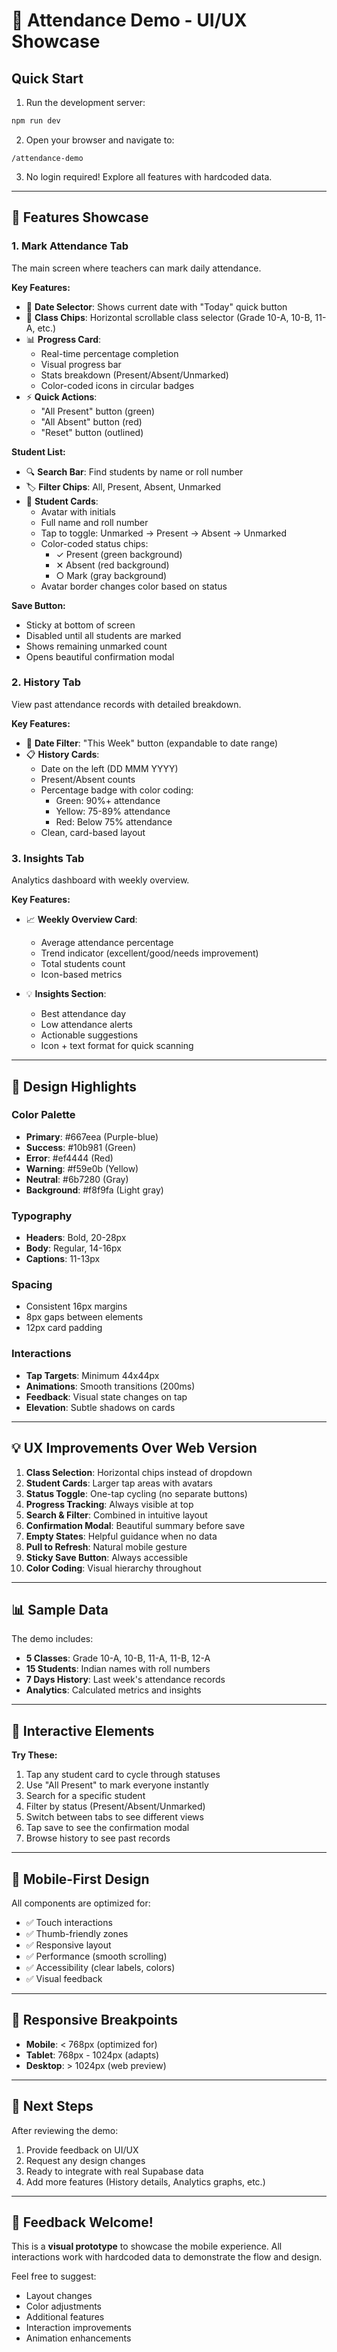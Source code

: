 # 🎨 Attendance Demo - UI/UX Showcase

## Quick Start

1. Run the development server:
```bash
npm run dev
```

2. Open your browser and navigate to:
```
/attendance-demo
```

3. No login required! Explore all features with hardcoded data.

---

## 📱 Features Showcase

### 1. **Mark Attendance Tab**
The main screen where teachers can mark daily attendance.

**Key Features:**
- 📅 **Date Selector**: Shows current date with "Today" quick button
- 🏫 **Class Chips**: Horizontal scrollable class selector (Grade 10-A, 10-B, 11-A, etc.)
- 📊 **Progress Card**:
  - Real-time percentage completion
  - Visual progress bar
  - Stats breakdown (Present/Absent/Unmarked)
  - Color-coded icons in circular badges
- ⚡ **Quick Actions**:
  - "All Present" button (green)
  - "All Absent" button (red)
  - "Reset" button (outlined)

**Student List:**
- 🔍 **Search Bar**: Find students by name or roll number
- 🏷️ **Filter Chips**: All, Present, Absent, Unmarked
- 👤 **Student Cards**:
  - Avatar with initials
  - Full name and roll number
  - Tap to toggle: Unmarked → Present → Absent → Unmarked
  - Color-coded status chips:
    - ✓ Present (green background)
    - ✕ Absent (red background)
    - ○ Mark (gray background)
  - Avatar border changes color based on status

**Save Button:**
- Sticky at bottom of screen
- Disabled until all students are marked
- Shows remaining unmarked count
- Opens beautiful confirmation modal

### 2. **History Tab**
View past attendance records with detailed breakdown.

**Key Features:**
- 📆 **Date Filter**: "This Week" button (expandable to date range)
- 📋 **History Cards**:
  - Date on the left (DD MMM YYYY)
  - Present/Absent counts
  - Percentage badge with color coding:
    - Green: 90%+ attendance
    - Yellow: 75-89% attendance
    - Red: Below 75% attendance
  - Clean, card-based layout

### 3. **Insights Tab**
Analytics dashboard with weekly overview.

**Key Features:**
- 📈 **Weekly Overview Card**:
  - Average attendance percentage
  - Trend indicator (excellent/good/needs improvement)
  - Total students count
  - Icon-based metrics

- 💡 **Insights Section**:
  - Best attendance day
  - Low attendance alerts
  - Actionable suggestions
  - Icon + text format for quick scanning

---

## 🎨 Design Highlights

### Color Palette
- **Primary**: #667eea (Purple-blue)
- **Success**: #10b981 (Green)
- **Error**: #ef4444 (Red)
- **Warning**: #f59e0b (Yellow)
- **Neutral**: #6b7280 (Gray)
- **Background**: #f8f9fa (Light gray)

### Typography
- **Headers**: Bold, 20-28px
- **Body**: Regular, 14-16px
- **Captions**: 11-13px

### Spacing
- Consistent 16px margins
- 8px gaps between elements
- 12px card padding

### Interactions
- **Tap Targets**: Minimum 44x44px
- **Animations**: Smooth transitions (200ms)
- **Feedback**: Visual state changes on tap
- **Elevation**: Subtle shadows on cards

---

## 💡 UX Improvements Over Web Version

1. **Class Selection**: Horizontal chips instead of dropdown
2. **Student Cards**: Larger tap areas with avatars
3. **Status Toggle**: One-tap cycling (no separate buttons)
4. **Progress Tracking**: Always visible at top
5. **Search & Filter**: Combined in intuitive layout
6. **Confirmation Modal**: Beautiful summary before save
7. **Empty States**: Helpful guidance when no data
8. **Pull to Refresh**: Natural mobile gesture
9. **Sticky Save Button**: Always accessible
10. **Color Coding**: Visual hierarchy throughout

---

## 📊 Sample Data

The demo includes:
- **5 Classes**: Grade 10-A, 10-B, 11-A, 11-B, 12-A
- **15 Students**: Indian names with roll numbers
- **7 Days History**: Last week's attendance records
- **Analytics**: Calculated metrics and insights

---

## 🔄 Interactive Elements

**Try These:**
1. Tap any student card to cycle through statuses
2. Use "All Present" to mark everyone instantly
3. Search for a specific student
4. Filter by status (Present/Absent/Unmarked)
5. Switch between tabs to see different views
6. Tap save to see the confirmation modal
7. Browse history to see past records

---

## 🎯 Mobile-First Design

All components are optimized for:
- ✅ Touch interactions
- ✅ Thumb-friendly zones
- ✅ Responsive layout
- ✅ Performance (smooth scrolling)
- ✅ Accessibility (clear labels, colors)
- ✅ Visual feedback

---

## 📱 Responsive Breakpoints

- **Mobile**: < 768px (optimized for)
- **Tablet**: 768px - 1024px (adapts)
- **Desktop**: > 1024px (web preview)

---

## 🚀 Next Steps

After reviewing the demo:
1. Provide feedback on UI/UX
2. Request any design changes
3. Ready to integrate with real Supabase data
4. Add more features (History details, Analytics graphs, etc.)

---

## 💬 Feedback Welcome!

This is a **visual prototype** to showcase the mobile experience. All interactions work with hardcoded data to demonstrate the flow and design.

Feel free to suggest:
- Layout changes
- Color adjustments
- Additional features
- Interaction improvements
- Animation enhancements
